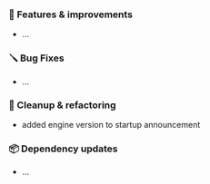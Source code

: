 ### 🚀 Features & improvements

- ...

### 🪛 Bug Fixes

- ...

### 🧽 Cleanup & refactoring

- added engine version to startup announcement

### 📦 Dependency updates

- ...